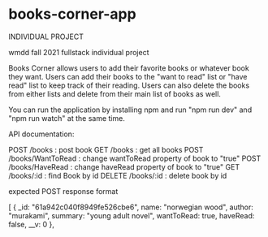 # books-corner-app 

INDIVIDUAL PROJECT 

wmdd fall 2021 fullstack individual project

Books Corner allows users to add their favorite books or whatever book they want. Users can add their books to the "want to read" list or "have read" list to keep track of their reading. Users can also delete the books from either lists and delete from their main list of books as well.

You can run the application by installing npm and run "npm run dev" and "npm run watch" at the same time.

API documentation:

POST /books : post book
GET /books : get all books
POST /books/WantToRead : change wantToRead property of book to "true"
POST /books/HaveRead : change haveRead property of book to "true"
GET /books/:id : find Book by id
DELETE /books/:id : delete book by id

expected POST response format

[
{
\_id: "61a942c040f8949fe526cbe6",
name: "norwegian wood",
author: "murakami",
summary: "young adult novel",
wantToRead: true,
haveRead: false,
\_\_v: 0
},
